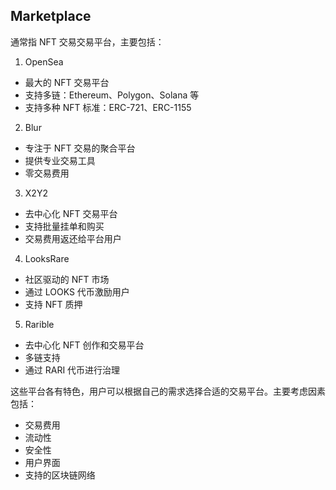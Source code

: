 ## Marketplace

通常指 NFT 交易交易平台，主要包括：

1. OpenSea
- 最大的 NFT 交易平台
- 支持多链：Ethereum、Polygon、Solana 等
- 支持多种 NFT 标准：ERC-721、ERC-1155

2. Blur
- 专注于 NFT 交易的聚合平台
- 提供专业交易工具
- 零交易费用

3. X2Y2
- 去中心化 NFT 交易平台
- 支持批量挂单和购买
- 交易费用返还给平台用户

4. LooksRare
- 社区驱动的 NFT 市场
- 通过 LOOKS 代币激励用户
- 支持 NFT 质押

5. Rarible
- 去中心化 NFT 创作和交易平台
- 多链支持
- 通过 RARI 代币进行治理

这些平台各有特色，用户可以根据自己的需求选择合适的交易平台。主要考虑因素包括：
- 交易费用
- 流动性
- 安全性
- 用户界面
- 支持的区块链网络 
